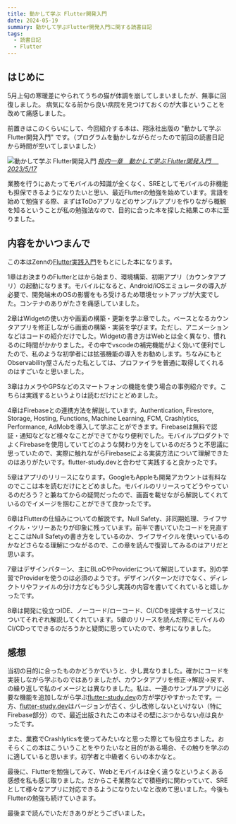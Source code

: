 ```yaml
---
title: 動かして学ぶ Flutter開発入門
date: 2024-05-19
summary: 動かして学ぶFlutter開発入門に関する読書日記
tags:
  - 読書日記
  - Flutter
---
```


## はじめに

5月上旬の寒暖差にやられてうちの猫が体調を崩してしまいましたが、無事に回復しました。
病気になる前から良い病院を見つけておくのが大事ということを改めて痛感しました。

前置きはこのくらいにして、今回紹介する本は、翔泳社出版の "動かして学ぶ Flutter開発入門" です。（プログラムを動かしながらだったので前回の読書日記から時間が空いてしまいました）

![動かして学ぶ Flutter開発入門](https://m.media-amazon.com/images/I/81nK-EzK1RL._SY522_.jpg)
_[掛内一章　動かして学ぶ Flutter開発入門　 2023/5/17](https://www.amazon.co.jp/%E5%8B%95%E3%81%8B%E3%81%97%E3%81%A6%E5%AD%A6%E3%81%B6%EF%BC%81Flutter%E9%96%8B%E7%99%BA%E5%85%A5%E9%96%80-%E6%8E%9B%E5%86%85-%E4%B8%80%E7%AB%A0-ebook/dp/B0BYS182MV/ref=sr_1_1?crid=2EGRKZWB4D54Y&dib=eyJ2IjoiMSJ9.nPvz7-zI2AYVK_koVM_wSJj5pjCuY_giSRRPjr-CbRereVJvcvVDQ8vhdyYllwurwSUpumLVqKIgo23M3Mj1k5GsIPkjyukRjAFY-mJrSxjpFoT3M8AaHTiL3uZUFt1ijsOEpHfNogA1lAoET9XY9oi4-1Y1-WUthhsTx87kvF8-2se3NyF1RqanmxahEd4H7YRdvUJ2Z1_-sd7ISiOwFSoDNc3Kh8gPwrtqhmhLsNA.77ddco1wEhd7aHGsq7vRJ_vvCuO4ef6QcgKsaBfi-P8&dib_tag=se&keywords=%E5%8B%95%E3%81%8B%E3%81%97%E3%81%A6%E5%AD%A6%E3%81%B6+flutter%E9%96%8B%E7%99%BA%E5%85%A5%E9%96%80&qid=1716086558&s=amazon-devices&sprefix=%E5%8B%95%E3%81%8B%E3%81%97%E3%81%A6%E5%AD%A6%E3%81%B6%E3%80%80Flutter%2Camazon-devices%2C169&sr=1-1)_

業務を行うにあたってモバイルの知識が全くなく、SREとしてモバイルの非機能も担保できるようになりたいと思い、最近Flutterの勉強を始めています。言語を始めて勉強する際、まずはToDoアプリなどのサンプルアプリを作りながら概観を知るということが私の勉強法なので、目的に合った本を探した結果この本に至りました。

## 内容をかいつまんで

この本はZennの[Flutter実践入門](https://zenn.dev/kazutxt/books/flutter_practice_introduction)をもとにした本になります。

1章はお決まりのFlutterとはから始まり、環境構築、初期アプリ（カウンタアプリ）の起動になります。モバイルになると、Android/iOSエミュレータの導入が必要で、開発端末のOSの影響をもろ受けるため環境セットアップが大変でした。コンテナのありがたさを痛感していました。

2章はWidgetの使い方や画面の構築・更新を学ぶ章でした。ベースとなるカウンタアプリを修正しながら画面の構築・実装を学びます。ただし、アニメーションなどはコードの紹介だけでした。Widgetの書き方はWebとは全く異なり、慣れるのに時間がかかりました。その中でvscodeの補完機能がよく効いて便利でしたので、私のような初学者には拡張機能の導入をお勧めします。ちなみにもとObservability屋さんだった私としては、プロファイラを普通に取得してくれるのはすごいなと思いました。

3章はカメラやGPSなどのスマートフォンの機能を使う場合の事例紹介です。こちらは実践するというよりは読むだけにとどめました。

4章はFirebaseとの連携方法を解説しています。Authentication, Firestore, Storage, Hosting, Functions, Machine Learning, FCM, Crashlytics, Performance, AdMobを導入して学ぶことができます。Firebaseは無料で認証・通知などなど様々なことができてかなり便利でした。モバイルプロダクトでよくFirebaseを使用していてどのような関わり方をしているのだろうと不思議に思っていたので、実際に触れながらFirebaseによる実装方法について理解できたのはありがたいです。flutter-study.devと合わせて実践すると良かったです。

5章はアプリのリリースになります。GoogleもAppleも開発アカウントは有料なのでここは本を読むだけにとどめました。モバイルのリリースってどうやっているのだろう？と兼ねてからの疑問だったので、画面を載せながら解説してくれているのでイメージを掴むことができて良かったです。

6章はFlutterの仕組みについての解説です。Null Safety、非同期処理、ライフサイクル・ツリーあたりが印象に残っています。前半で書いていたコードを見直すとここはNull Safetyの書き方をしているのか、ライフサイクルを使いっているのかなどさらなる理解につながるので、この章を読んで復習してみるのはアリだと思います。

7章はデザインパターン、主にBLoCやProviderについて解説しています。別の学習でProviderを使うのは必須のようです。デザインパターンだけでなく、ディレクトリやファイルの分け方などもう少し実践の内容を書いてくれていると嬉しかったです。

8章は開発に役立つIDE、ノーコード/ローコード、CI/CDを提供するサービスについてそれぞれ解説してくれています。5章のリリースを読んだ際にモバイルのCI/CDってできるのだろうかと疑問に思っていたので、参考になりました。

## 感想

当初の目的に合ったものかどうかでいうと、少し異なりました。確かにコードを実装しながら学ぶものではありましたが、カウンタアプリを修正→解説→戻す、の繰り返しで私のイメージとは異なりました。私は、一連のサンプルアプリに必要な機能を追加しながら学ぶ[flutter-study.dev](https://www.flutter-study.dev/)の方が学びやすかったです。一方、[flutter-study.dev](https://www.flutter-study.dev/)はバージョンが古く、少し改修しないといけない（特にFirebase部分）ので、最近出版されたこの本はその壁にぶつからない点は良かったです。

また、業務でCrashlyticsを使ってみたいなと思った際とても役立ちました。おそらくこの本はこういうことをやりたいなと目的がある場合、その触りを学ぶのに適していると思います。初学者と中級者くらいの本かなと。

最後に、Flutterを勉強してみて、Webとモバイルは全く違うなというよくある感想を私も感じ取りました。だからこそ業務などで積極的に関わっていて、SREとして様々なアプリに対応できるようになりたいなと改めて思いました。今後もFlutterの勉強も続けていきます。

最後まで読んでいただきありがとうございました。